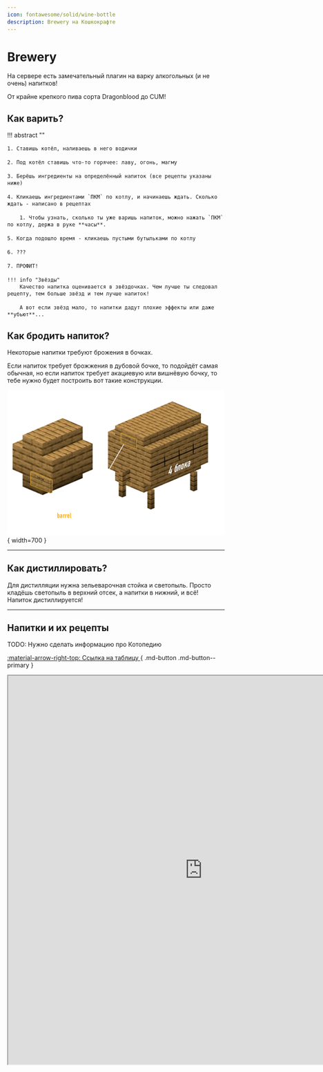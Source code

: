 ```yaml
---
icon: fontawesome/solid/wine-bottle
description: Brewery на Кошкокрафте
---
```


# Brewery

На сервере есть замечательный плагин на варку алкогольных (и не очень) напитков!

От крайне крепкого пива сорта <span class="red shadow bold">Dragonblood</span> до <span class="neon">CUM</span>!

## **Как варить?**

!!! abstract ""

    1. Ставишь котёл, наливаешь в него водички

    2. Под котёл ставишь что-то горячее: лаву, огонь, магму

    3. Берёшь ингредиенты на определённый напиток (все рецепты указаны ниже)

    4. Кликаешь ингредиентами `ПКМ` по котлу, и начинаешь ждать. Сколько ждать - написано в рецептах

        1. Чтобы узнать, сколько ты уже варишь напиток, можно нажать `ПКМ` по котлу, держа в руке **часы**.

    5. Когда подошло время - кликаешь пустыми бутыльками по котлу

    6. ???

    7. ПРОФИТ!

    !!! info "Звёзды"
        Качество напитка оценивается в звёздочках. Чем лучше ты следовал рецепту, тем больше звёзд и тем лучше напиток!

        А вот если звёзд мало, то напитки дадут плохие эффекты или даже **убьют**...

## Как бродить напиток?

Некоторые напитки требуют брожения в бочках.

Если напиток требует брожжения в дубовой бочке, то подойдёт самая обычная, но если напиток требует акациевую или вишнёвую бочку, то тебе нужно будет построить вот такие конструкции.

![barrel_big](../../assets/brewery/barrel_big.png){ width=700 }

***

## Как дистиллировать?

Для дистилляции нужна зельеварочная стойка и светопыль. Просто кладёшь светопыль в верхний отсек, а напитки в нижний, и всё! Напиток дистиллируется!

***

## Напитки и их рецепты

TODO: Нужно сделать информацию про Котопедию

[ :material-arrow-right-top: Ссылка на таблицу ](https://docs.google.com/spreadsheets/d/1eeP827cOQyv0Hjfr392m7XS6pfpHPupX){ .md-button .md-button--primary }

<iframe src="https://docs.google.com/spreadsheets/d/e/2PACX-1vRBcp8GW0HhaNDzQdxor1FMwVGUs8Mf2WFshE67-etU5aTd_977CfzjlPDzV5D9ZA/pubhtml?widget=true&amp;headers=false" width=900 height=900></iframe>

